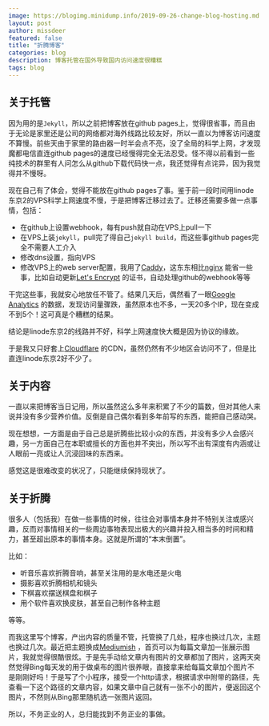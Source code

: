 ```yaml
---
image: https://blogimg.minidump.info/2019-09-26-change-blog-hosting.md
layout: post
author: missdeer
featured: false
title: "折腾博客"
categories: blog
description: 博客托管在国外导致国内访问速度很糟糕
tags: blog
---
```


## 关于托管

因为用的是`Jekyll`，所以之前把博客放在github pages上，觉得很省事，而且由于无论是家里还是公司的网络都对海外线路比较友好，所以一直以为博客访问速度不算慢。前些天由于家里的路由器一时半会点不亮，没了全局的科学上网，才发现魔都电信直连github pages的速度已经慢得完全无法忍受。怪不得以前看到一些纯技术的群里有人问怎么从github下载代码快一点，我还觉得有点诧异，因为我觉得并不慢呀。

现在自己有了体会，觉得不能放在github pages了事。鉴于前一段时间用linode东京2的VPS科学上网速度不慢，于是把博客迁移过去了。迁移还需要多做一点事情，包括：

- 在github上设置webhook，每有push就自动在VPS上pull一下
- 在VPS上装`jekyll`，pull完了得自己`jekyll build`，而这些事github pages完全不需要人工介入
- 修改dns设置，指向VPS
- 修改VPS上的web server配置，我用了[Caddy](
)，这东东相比[nginx](https://nginx.org/) 能省一些事，比如自动更新[Let's Encrypt](https://letsencrypt.org/) 的证书，自动处理github的webhook等等

干完这些事，我就安心地放任不管了。结果几天后，偶然看了一眼[Google Analytics](https://analytics.google.com) 的数据，发现访问量骤跌，虽然原本也不多，一天20多个IP，现在变成不到5个！这可真是个糟糕的结果。

结论是linode东京2的线路并不好，科学上网速度快大概是因为协议的缘故。

于是我又只好套上[Cloudflare](https://www.cloudflare.com/) 的CDN，虽然仍然有不少地区会访问不了，但是比直连linode东京2好不少了。

## 关于内容

一直以来把博客当日记用，所以虽然这么多年来积累了不少的篇数，但对其他人来说并没有多少营养价值。反倒是自己偶尔看到多年前写的东西，能把自己感动哭。

现在想想，一方面是由于自己总是折腾些比较小众的东西，并没有多少人会感兴趣，另一方面自己在本职或擅长的方面也并不突出，所以写不出有深度有内涵或让人眼前一亮或让人沉浸回味的东西来。

感觉这是很难改变的状况了，只能继续保持现状了。

## 关于折腾

很多人（包括我）在做一些事情的时候，往往会对事情本身并不特别关注或感兴趣，反而对事情相关的一些周边事物表现出极大的兴趣并投入相当多的时间和精力，甚至超出原本的事情本身。这就是所谓的“本末倒置”。

比如：

- 听音乐喜欢折腾音响，甚至关注用的是水电还是火电
- 摄影喜欢折腾相机和镜头
- 下棋喜欢摆送棋盘和棋子
- 用个软件喜欢换皮肤，甚至自己制作各种主题

等等。

而我这里写个博客，产出内容的质量不管，托管换了几处，程序也换过几次，主题也换过几次。最近把主题换成[Mediumish](https://github.com/wowthemesnet/mediumish-theme-jekyll/) ，首页可以为每篇文章加一张展示图片，我就觉得很酷很炫。于是先手动给文章内有图片的文章都加了图片，这两天突然觉得Bing每天发的用于做桌布的图片很养眼，直接拿来给每篇文章加个图片不是刚刚好吗！于是写了个小程序，接受一个http请求，根据请求中附带的路径，先查看一下这个路径的文章内容，如果文章中自己就有一张不小的图片，便返回这个图片，不然则从Bing那里随机选一张图片返回。

所以，不务正业的人，总归能找到不务正业的事做。